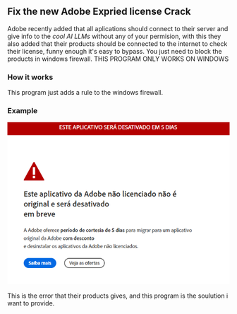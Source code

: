 ## Fix the new Adobe Expried license Crack
Adobe recently added that all aplications should connect to their server and give info to the *cool AI LLMs* without any of your permision, with this they also added that their products should be connected to the internet to check their license, funny enough it's easy to bypass. You just need to block the products in windows firewall. THIS PROGRAM ONLY WORKS ON WINDOWS

### How it works
This program just adds a rule to the windows firewall.

### Example
![alt text](https://raw.githubusercontent.com/FLKS07/Fix-Crack-Adobe-Premiere/master/error.png)

This is the error that their products gives, and this program is the soulution i want to provide.
